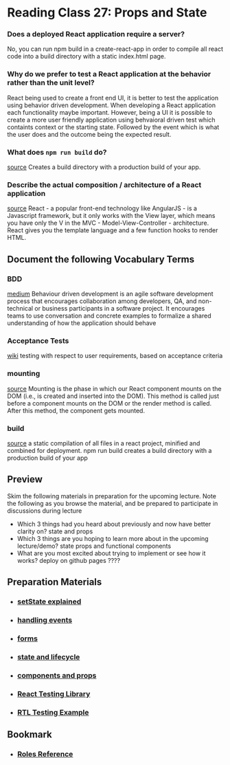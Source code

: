 # Reading Class 27: Props and State

### Does a deployed React application require a server?

No, you can run npm build in a create-react-app in order to compile all react code into a build directory with a static index.html page.

### Why do we prefer to test a React application at the behavior rather than the unit level?

React being used to create a front end UI, it is better to test the application using behavior driven development. When developing a React application each functionality maybe important. However, being a UI it is possible to create a more user friendly application using behvaioral driven test which containts context or the starting state. Followed by the event which is what the user does and the outcome being the expected result.

### What does `npm run build` do?

[source](https://create-react-app.dev/docs/deployment#:~:text=You%20don't%20necessarily%20need,an%20existing%20server%20side%20app.)
Creates a build directory with a production build of your app.

### Describe the actual composition / architecture of a React application

[source](https://dzone.com/articles/a-detailed-study-of-flux-the-reactjs-application-a)
React - a popular front-end technology like AngularJS - is a Javascript framework, but it only works with the View layer, which means you have only the V in the MVC - Model-View-Controller - architecture. React gives you the template language and a few function hooks to render HTML.

## Document the following Vocabulary Terms

### BDD

[medium](https://medium.com/javascript-scene/behavior-driven-development-bdd-and-functional-testing-62084ad7f1f2)
Behaviour driven development is an agile software development process that encourages collaboration among developers, QA, and non-technical or business participants in a software project. It encourages teams to use conversation and concrete examples to formalize a shared understanding of how the application should behave

### Acceptance Tests

[wiki](https://en.wikipedia.org/wiki/Acceptance_testing)
testing with respect to user requirements, based on acceptance criteria

### mounting

[source](https://www.freecodecamp.org/news/how-to-understand-a-components-lifecycle-methods-in-reactjs-e1a609840630/)
Mounting is the phase in which our React component mounts on the DOM (i.e., is created and inserted into the DOM). This method is called just before a component mounts on the DOM or the render method is called. After this method, the component gets mounted.

### build

[source](https://create-react-app.dev/docs/deployment#:~:text=You%20don't%20necessarily%20need,an%20existing%20server%20side%20app.)
a static compilation of all files in a react project, minified and combined for deployment. npm run build creates a build directory with a production build of your app

## Preview

Skim the following materials in preparation for the upcoming lecture. Note the following as you browse the material, and be prepared to participate in discussions during lecture

- Which 3 things had you heard about previously and now have better clarity on?
  state and props
- Which 3 things are you hoping to learn more about in the upcoming lecture/demo?
  state props and functional components
- What are you most excited about trying to implement or see how it works?
  deploy on github pages ????

## Preparation Materials

- ### [setState explained](https://css-tricks.com/understanding-react-setstate/)
- ### [handling events](https://facebook.github.io/react/docs/handling-events.html)
- ### [forms](https://facebook.github.io/react/docs/forms.html)
- ### [state and lifecycle](https://facebook.github.io/react/docs/state-and-lifecycle.html)
- ### [components and props](https://facebook.github.io/react/docs/components-and-props.html)
- ### [React Testing Library](https://testing-library.com/docs/react-testing-library/intro/)
- ### [RTL Testing Example](https://thomlom.dev/beginner-guide-testing-react-apps/)

## Bookmark

- ### [Roles Reference](https://developer.mozilla.org/en-US/docs/Web/Accessibility/ARIA/ARIA_Techniques#Roles)
